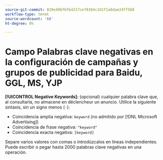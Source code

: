 ```yaml
---
source-git-commit: 029e406fbfb4217ce78364c2d1f1a6dae24ff588
workflow-type: tm+mt
source-wordcount: '68'
ht-degree: 0%

---
```

# Campo Palabras clave negativas en la configuración de campañas y grupos de publicidad para Baidu, GGL, MS, YJP

**[!UICONTROL Negative Keywords]:** (opcional) cualquier palabra clave que, al consultarla, no almacene en déclencheur un anuncio. Utilice la siguiente sintaxis, sin un signo menos (`-`):

* Coincidencia amplia negativa: `keyword` (no admitido por [!DNL Microsoft Advertising])
* Coincidencia de frase negativa: `"keyword"`
* Coincidencia exacta negativa: `[keyword]`

Separe varios valores con comas o introdúzcalos en líneas independientes. Puede escribir o pegar hasta 2000 palabras clave negativas en una operación.
